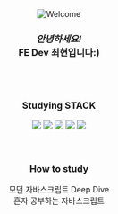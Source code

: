 <div align="center">
  <img src="https://github.com/fnky/fnky/raw/fnky/img/welcome-fire.gif" alt="Welcome" align="center"> <br>
  <i><h3>안녕하세요!</i><br>FE Dev 최현입니다:)</h3> <br><br>
  <h3>Studying STACK</h3>
  <img src="https://img.shields.io/badge/html5-E34F26?style=for-the-badge&logo=html5&logoColor=white"> <img src="https://img.shields.io/badge/css3-1572B6?style=for-the-badge&logo=css3&logoColor=white"> <img src="https://img.shields.io/badge/javascript-F7DF1E?style=for-the-badge&logo=javascript&logoColor=white"> <img src="https://img.shields.io/badge/react-61DAFB?style=for-the-badge&logo=react&logoColor=white"> <img src="https://img.shields.io/badge/figma-F24E1E?style=for-the-badge&logo=figma&logoColor=white"> <br><br><br>

  <h3>How to study</h3>
  <span>모던 자바스크립트 Deep Dive</span><br>
  <span>혼자 공부하는 자바스크립트</span>
</div>
